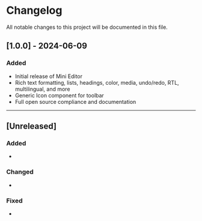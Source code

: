 # Changelog

All notable changes to this project will be documented in this file.

## [1.0.0] - 2024-06-09
### Added
- Initial release of Mini Editor
- Rich text formatting, lists, headings, color, media, undo/redo, RTL, multilingual, and more
- Generic Icon component for toolbar
- Full open source compliance and documentation

---

## [Unreleased]
### Added
- 
### Changed
- 
### Fixed
- 